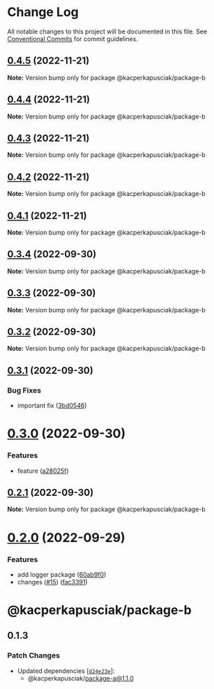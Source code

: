 # Change Log

All notable changes to this project will be documented in this file.
See [Conventional Commits](https://conventionalcommits.org) for commit guidelines.

## [0.4.5](https://github.com/kacperkapusciak/monorepo-playground/compare/@kacperkapusciak/package-b@0.4.4...@kacperkapusciak/package-b@0.4.5) (2022-11-21)

**Note:** Version bump only for package @kacperkapusciak/package-b

## [0.4.4](https://github.com/kacperkapusciak/semantic-release-playground/compare/@kacperkapusciak/package-b@0.4.3...@kacperkapusciak/package-b@0.4.4) (2022-11-21)

**Note:** Version bump only for package @kacperkapusciak/package-b

## [0.4.3](https://github.com/kacperkapusciak/semantic-release-playground/compare/@kacperkapusciak/package-b@0.4.2...@kacperkapusciak/package-b@0.4.3) (2022-11-21)

**Note:** Version bump only for package @kacperkapusciak/package-b

## [0.4.2](https://github.com/kacperkapusciak/semantic-release-playground/compare/@kacperkapusciak/package-b@0.4.1...@kacperkapusciak/package-b@0.4.2) (2022-11-21)

**Note:** Version bump only for package @kacperkapusciak/package-b

## [0.4.1](https://github.com/kacperkapusciak/semantic-release-playground/compare/@kacperkapusciak/package-b@0.4.0...@kacperkapusciak/package-b@0.4.1) (2022-11-21)

**Note:** Version bump only for package @kacperkapusciak/package-b

## [0.3.4](https://github.com/kacperkapusciak/semantic-release-playground/compare/@kacperkapusciak/package-b@0.3.3...@kacperkapusciak/package-b@0.3.4) (2022-09-30)

**Note:** Version bump only for package @kacperkapusciak/package-b

## [0.3.3](https://github.com/kacperkapusciak/semantic-release-playground/compare/@kacperkapusciak/package-b@0.3.2...@kacperkapusciak/package-b@0.3.3) (2022-09-30)

**Note:** Version bump only for package @kacperkapusciak/package-b

## [0.3.2](https://github.com/kacperkapusciak/semantic-release-playground/compare/@kacperkapusciak/package-b@0.3.1...@kacperkapusciak/package-b@0.3.2) (2022-09-30)

**Note:** Version bump only for package @kacperkapusciak/package-b

## [0.3.1](https://github.com/kacperkapusciak/semantic-release-playground/compare/@kacperkapusciak/package-b@0.3.0...@kacperkapusciak/package-b@0.3.1) (2022-09-30)

### Bug Fixes

- important fix ([3bd0546](https://github.com/kacperkapusciak/semantic-release-playground/commit/3bd0546025fa1094dfdc873fef35a557b45fde7d))

# [0.3.0](https://github.com/kacperkapusciak/semantic-release-playground/compare/@kacperkapusciak/package-b@0.2.1...@kacperkapusciak/package-b@0.3.0) (2022-09-30)

### Features

- feature ([a28025f](https://github.com/kacperkapusciak/semantic-release-playground/commit/a28025f34cec6d825c729240978cf05366cae84c))

## [0.2.1](https://github.com/kacperkapusciak/semantic-release-playground/compare/@kacperkapusciak/package-b@0.2.0...@kacperkapusciak/package-b@0.2.1) (2022-09-30)

**Note:** Version bump only for package @kacperkapusciak/package-b

# [0.2.0](https://github.com/kacperkapusciak/semantic-release-playground/compare/@kacperkapusciak/package-b@0.1.3...@kacperkapusciak/package-b@0.2.0) (2022-09-29)

### Features

- add logger package ([60ab9f0](https://github.com/kacperkapusciak/semantic-release-playground/commit/60ab9f0fb49c7c8686964f0d3fe32c38017faec6))
- changes ([#15](https://github.com/kacperkapusciak/semantic-release-playground/issues/15)) ([fac3391](https://github.com/kacperkapusciak/semantic-release-playground/commit/fac33917a7596b8cd1b367200746ca3b9188edad))

# @kacperkapusciak/package-b

## 0.1.3

### Patch Changes

- Updated dependencies [[`d24e23e`](https://github.com/kacperkapusciak/changesets-playground/commit/d24e23e6d8621548e1a3f9836c9877b06773576f)]:
  - @kacperkapusciak/package-a@1.1.0
